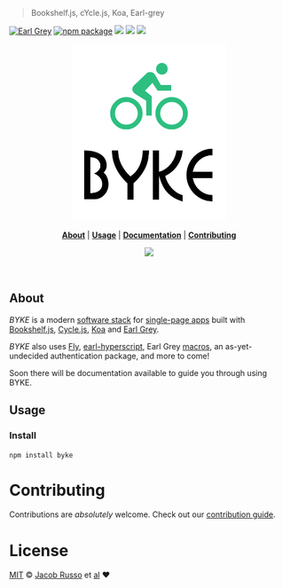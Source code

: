 > Bookshelf.js, cYcle.js, Koa, Earl-grey

[![Earl Grey][earl-grey-badge]][earl-grey-link]
[![npm package][npm-ver-link]][github-releases]
[![][dl-badge]][npm-pkg-link]
[![][travis-logo]][travis]
![][mit-badge]


<p align="center">
  <a href="http://github.com/madcapjake/byke">
    <img width=280px  src="https://raw.githubusercontent.com/MadcapJake/byke/master/assets/byke-logo.png">
  </a>
</p>


<p align="center">
  <b><a href="#about">About</a></b>
  |
  <b><a href="#usage">Usage</a></b>
  |
  <b><a href="/docs/README.md">Documentation</a></b>
  |
  <b><a href="#contributing">Contributing</a></b>

  <p align="center">
    <a href="https://gitter.im/madcapjake/byke?utm_source=badge&utm_medium=badge&utm_campaign=pr-badge&utm_content=badge">
      <img src="https://badges.gitter.im/Join%20Chat.svg">
    </a>
  </p>
</p>

<br>

## About

_BYKE_ is a modern [software stack](https://en.wikipedia.org/wiki/Solution_stack) for [single-page apps](https://en.wikipedia.org/wiki/Single-page_application) built with [Bookshelf.js](http://bookshelfjs.org/), [Cycle.js](http://cycle.js.org/), [Koa](http://koajs.com/) and [Earl Grey](https://breuleux.github.io/earl-grey).

_BYKE_ also uses [Fly](https://github.com/flyjs/fly), [earl-hyperscript](https://github.com/MadcapJake/earl-hyperscript), Earl Grey [macros](https://breuleux.github.io/earl-grey/doc.html#macros), an as-yet-undecided authentication package, and more to come!

Soon there will be documentation available to guide you through using BYKE.

## Usage
### Install

```
npm install byke
```

# Contributing

Contributions are _absolutely_ welcome. Check out our [contribution guide](/CONTRIBUTING.md).

# License

[MIT](http://opensource.org/licenses/MIT) © [Jacob Russo][Author] et [al][contributors]
:heart:


[author]: http://madcapjake.com
[earl-grey-badge]: https://img.shields.io/badge/Earl-Grey-lightgrey.svg?style=flat-square
[earl-grey-link]:  https://breuleux.github.io/earl-grey/
[mit-badge]: https://img.shields.io/badge/license-MIT-444444.svg?style=flat-square
[github-releases]: https://github.com/MadcapJake/byke/releases
[npm-pkg-link]: https://www.npmjs.org/package/byke
[npm-ver-link]: https://img.shields.io/npm/v/byke.svg?style=flat-square
[dl-badge]: http://img.shields.io/npm/dm/byke.svg?style=flat-square
[travis-logo]: http://img.shields.io/travis/madcapjake/byke.svg?style=flat-square
[travis]: https://travis-ci.org/madcapjake/byke
[contributors]: https://github.com/madcapjake/byke/graphs/contributors
